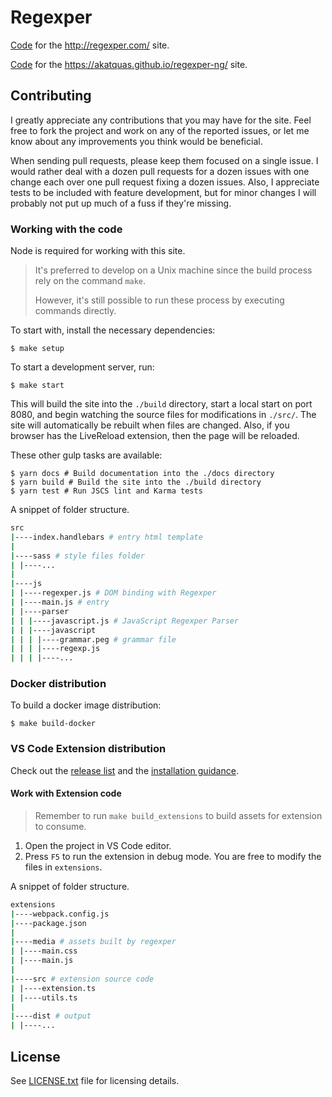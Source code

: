 # Regexper

[Code](https://gitlab.com/javallone/regexper-static) for the http://regexper.com/ site.

[Code](https://github.com/AkatQuas/regexper-ng) for the https://akatquas.github.io/regexper-ng/ site.

## Contributing

I greatly appreciate any contributions that you may have for the site. Feel free to fork the project and work on any of the reported issues, or let me know about any improvements you think would be beneficial.

When sending pull requests, please keep them focused on a single issue. I would rather deal with a dozen pull requests for a dozen issues with one change each over one pull request fixing a dozen issues. Also, I appreciate tests to be included with feature development, but for minor changes I will probably not put up much of a fuss if they're missing.

### Working with the code

Node is required for working with this site.

> It's preferred to develop on a Unix machine since the build process rely on the command `make`.
>
> However, it's still possible to run these process by executing commands directly.

To start with, install the necessary dependencies:

    $ make setup

To start a development server, run:

    $ make start

This will build the site into the `./build` directory, start a local start on port 8080, and begin watching the source files for modifications in `./src/`. The site will automatically be rebuilt when files are changed. Also, if you browser has the LiveReload extension, then the page will be reloaded.

These other gulp tasks are available:

    $ yarn docs # Build documentation into the ./docs directory
    $ yarn build # Build the site into the ./build directory
    $ yarn test # Run JSCS lint and Karma tests

A snippet of folder structure.

```bash
src
|----index.handlebars # entry html template
|
|----sass # style files folder
| |----...
|
|----js
| |----regexper.js # DOM binding with Regexper
| |----main.js # entry
| |----parser
| | |----javascript.js # JavaScript Regexper Parser
| | |----javascript
| | | |----grammar.peg # grammar file
| | | |----regexp.js
| | | |----...
```

### Docker distribution

To build a docker image distribution:

    $ make build-docker

### VS Code Extension distribution

Check out the [release list](https://github.com/AkatQuas/regexper-ng/releases) and the [installation guidance](https://code.visualstudio.com/docs/editor/extension-marketplace#_install-from-a-vsix).

#### Work with Extension code

> Remember to run `make build_extensions` to build assets for extension to consume.

1. Open the project in VS Code editor.
1. Press `F5` to run the extension in debug mode. You are free to modify the files in `extensions`.

A snippet of folder structure.

```bash
extensions
|----webpack.config.js
|----package.json
|
|----media # assets built by regexper
| |----main.css
| |----main.js
|
|----src # extension source code
| |----extension.ts
| |----utils.ts
|
|----dist # output
| |----...
```

## License

See [LICENSE.txt](/LICENSE.txt) file for licensing details.
